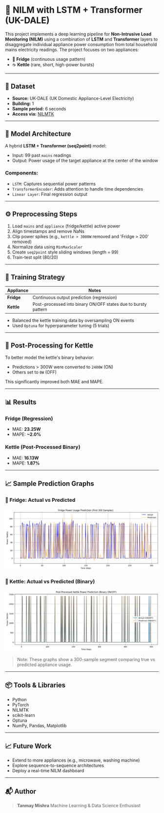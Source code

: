 # 🔌 NILM with LSTM + Transformer (UK-DALE)

This project implements a deep learning pipeline for **Non-Intrusive Load Monitoring (NILM)** using a combination of **LSTM** and **Transformer** layers to disaggregate individual appliance power consumption from total household mains electricity readings. The project focuses on two appliances:

* 🧊 **Fridge** (continuous usage pattern)
* ☕ **Kettle** (rare, short, high-power bursts)

---

## 📂 Dataset

* **Source:** UK-DALE (UK Domestic Appliance-Level Electricity)
* **Building:** 1
* **Sample period:** 6 seconds
* **Access via:** [NILMTK](https://nilmtk.github.io/)

---

## 🔧 Model Architecture

A hybrid **LSTM + Transformer (seq2point)** model:

* Input: 99 past `mains` readings
* Output: Power usage of the target appliance at the center of the window

### Components:

* `LSTM`: Captures sequential power patterns
* `TransformerEncoder`: Adds attention to handle time dependencies
* `Linear Layer`: Final regression output

---

## ⚙️ Preprocessing Steps

1. Load `mains` and `appliance` (fridge/kettle) active power
2. Align timestamps and remove NaNs
3. Clip power spikes (e.g., `kettle > 3000W` removed and 'Fridge > 200' removed)
4. Normalize data using `MinMaxScaler`
5. Create `seq2point` style sliding windows (length = 99)
6. Train-test split (80/20)

---

## 🧪 Training Strategy

| Appliance  | Notes                                                          |
| ---------- | -------------------------------------------------------------- |
| **Fridge** | Continuous output prediction (regression)                      |
| **Kettle** | Post-processed into binary ON/OFF states due to bursty pattern |

* Balanced the kettle training data by oversampling ON events
* Used `Optuna` for hyperparameter tuning (5 trials)

---

## 🧠 Post-Processing for Kettle

To better model the kettle's binary behavior:

* Predictions > 300W were converted to `2400W` (ON)
* Others set to `0W` (OFF)

This significantly improved both MAE and MAPE.

---

## 📊 Results

### Fridge (Regression)

* MAE: **23.25W**
* MAPE: **\~2.0%**

### Kettle (Post-Processed Binary)

* MAE: **16.13W**
* MAPE: **1.87%**

---

## 📈 Sample Prediction Graphs

### 🔹 Fridge: Actual vs Predicted

![Fridge Prediction Graph](fridge_actual_vs_pred.png)

### 🔹 Kettle: Actual vs Predicted (Binary)

![Kettle Prediction Graph](kettle_actual_vs_pred_binary.png)

> Note: These graphs show a 300-sample segment comparing true vs predicted appliance usage.

---

## 📦 Tools & Libraries

* Python
* PyTorch
* NILMTK
* scikit-learn
* Optuna
* NumPy, Pandas, Matplotlib

---

## 📈 Future Work

* Extend to more appliances (e.g., microwave, washing machine)
* Explore sequence-to-sequence architectures
* Deploy a real-time NILM dashboard

---

## 📬 Author

> **Tanmay Mishra**
> Machine Learning & Data Science Enthusiast
